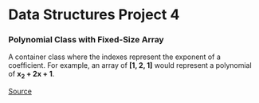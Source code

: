 # Data Structures Project 4

### Polynomial Class with Fixed-Size Array

A container class where the indexes represent the exponent of a coefficient.
For example, an array of **[1, 2, 1]** would represent a polynomial of **x<sub>2</sub> + 2x + 1**.

[Source](https://www.cs.colorado.edu/~main/projects/chap03b.html "Click me for more information!")